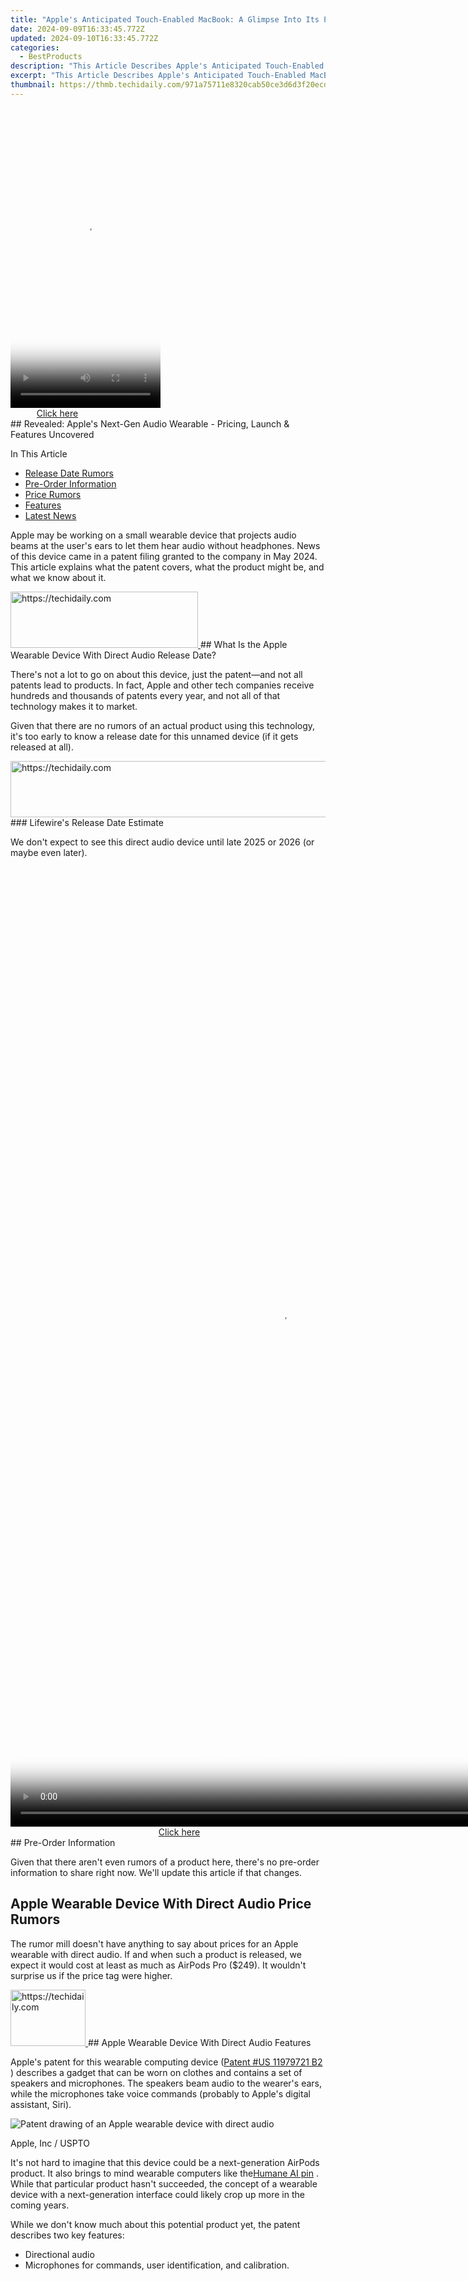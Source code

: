 ```yaml
---
title: "Apple's Anticipated Touch-Enabled MacBook: A Glimpse Into Its Potential Launch Date, Cost & Features"
date: 2024-09-09T16:33:45.772Z
updated: 2024-09-10T16:33:45.772Z
categories:
  - BestProducts
description: "This Article Describes Apple's Anticipated Touch-Enabled MacBook: A Glimpse Into Its Potential Launch Date, Cost & Features"
excerpt: "This Article Describes Apple's Anticipated Touch-Enabled MacBook: A Glimpse Into Its Potential Launch Date, Cost & Features"
thumbnail: https://thmb.techidaily.com/971a75711e8320cab50ce3d6d3f20ecd50a3ca9874f23293eacb87d6417f00bb.jpg
---
```


<!-- affiliate ads begin -->
<span id="1770526">
					<video width="240" height="480" style="cursor:pointer"
           poster="//a.impactradius-go.com/display-clicktoplayimage/1770526.png"
           onclick="if(!this.playClicked){this.play();this.setAttribute('controls',true);this.playClicked=true;}">
	   <source src="//a.impactradius-go.com/display-ad/20702-1770526">
	   <img src="//a.impactradius-go.com/display-clicktoplayimage/1770526.png" style="border: none; height: 100%; width: 100%; object-fit: contain">
	</video>
	<div style="width:150px;text-align:center"><a href="javascript:window.open(decodeURIComponent('https%3A%2F%2Ftokenmetrics.sjv.io%2Fc%2F5597632%2F1770526%2F20702'), '_blank');void(0);">Click here</a></div>
</span>
<img height="0" width="0" src="https://imp.pxf.io/i/5597632/1770526/20702" style="position:absolute;visibility:hidden;" border="0" />
<!-- affiliate ads end -->
## Revealed: Apple's Next-Gen Audio Wearable - Pricing, Launch & Features Uncovered

 In This Article

* [Release Date Rumors](https://www.lifewire.com/#toc-what-is-the-apple-wearable-device-with-direct-audio-release-date)
* [Pre-Order Information](https://www.lifewire.com/#toc-pre-order-information)
* [Price Rumors](https://www.lifewire.com/#toc-apple-wearable-device-with-direct-audio-price-rumors)
* [Features](https://www.lifewire.com/#toc-apple-wearable-device-with-direct-audio-features)
* [Latest News](https://www.lifewire.com/#toc-the-latest-news-about-the-apple-wearable-device-with-direct-audio)

 Apple may be working on a small wearable device that projects audio beams at the user's ears to let them hear audio without headphones. News of this device came in a patent filing granted to the company in May 2024\. This article explains what the patent covers, what the product might be, and what we know about it.

<!-- affiliate ads begin -->
<a href="https://aligracehair.sjv.io/c/5597632/2115946/19272" target="_top" id="2115946">
  <img src="//a.impactradius-go.com/display-ad/19272-2115946" border="0" alt="https://techidaily.com" width="300" height="90"/>
</a>
<img height="0" width="0" src="https://aligracehair.sjv.io/i/5597632/2115946/19272" style="position:absolute;visibility:hidden;" border="0" />
<!-- affiliate ads end -->
## What Is the Apple Wearable Device With Direct Audio Release Date?

 There's not a lot to go on about this device, just the patent—and not all patents lead to products. In fact, Apple and other tech companies receive hundreds and thousands of patents every year, and not all of that technology makes it to market.

 Given that there are no rumors of an actual product using this technology, it's too early to know a release date for this unnamed device (if it gets released at all).

<!-- affiliate ads begin -->
<a href="https://bluettiit.sjv.io/c/5597632/2114265/17093" target="_top" id="2114265">
  <img src="//a.impactradius-go.com/display-ad/17093-2114265" border="0" alt="https://techidaily.com" width="728" height="90"/>
</a>
<img height="0" width="0" src="https://bluettiit.sjv.io/i/5597632/2114265/17093" style="position:absolute;visibility:hidden;" border="0" />
<!-- affiliate ads end -->
### Lifewire's Release Date Estimate

 We don't expect to see this direct audio device until late 2025 or 2026 (or maybe even later).

<!-- affiliate ads begin -->
<span id="1531882">
					<video width="864" height="1536" style="cursor:pointer"
           poster="//a.impactradius-go.com/display-clicktoplayimage/1531882.png"
           onclick="if(!this.playClicked){this.play();this.setAttribute('controls',true);this.playClicked=true;}">
	   <source src="//a.impactradius-go.com/display-ad/16446-1531882">
	   <img src="//a.impactradius-go.com/display-clicktoplayimage/1531882.png" style="border: none; height: 100%; width: 100%; object-fit: contain">
	</video>
	<div style="width:540px;text-align:center"><a href="javascript:window.open(decodeURIComponent('https%3A%2F%2Flaganoo.pxf.io%2Fc%2F5597632%2F1531882%2F16446'), '_blank');void(0);">Click here</a></div>
</span>
<img height="0" width="0" src="https://imp.pxf.io/i/5597632/1531882/16446" style="position:absolute;visibility:hidden;" border="0" />
<!-- affiliate ads end -->
## Pre-Order Information

 Given that there aren't even rumors of a product here, there's no pre-order information to share right now. We'll update this article if that changes.

## Apple Wearable Device With Direct Audio Price Rumors

 The rumor mill doesn't have anything to say about prices for an Apple wearable with direct audio. If and when such a product is released, we expect it would cost at least as much as AirPods Pro ($249). It wouldn't surprise us if the price tag were higher.

<!-- affiliate ads begin -->
<a href="https://aligracehair.sjv.io/c/5597632/2115938/19272" target="_top" id="2115938">
  <img src="//a.impactradius-go.com/display-ad/19272-2115938" border="0" alt="https://techidaily.com" width="120" height="90"/>
</a>
<img height="0" width="0" src="https://aligracehair.sjv.io/i/5597632/2115938/19272" style="position:absolute;visibility:hidden;" border="0" />
<!-- affiliate ads end -->
## Apple Wearable Device With Direct Audio Features

 Apple's patent for this wearable computing device ([Patent #US 11979721 B2](https://ppubs.uspto.gov/dirsearch-public/print/downloadPdf/11979721) ) describes a gadget that can be worn on clothes and contains a set of speakers and microphones. The speakers beam audio to the wearer's ears, while the microphones take voice commands (probably to Apple's digital assistant, Siri).

![Patent drawing of an Apple wearable device with direct audio](https://www.lifewire.com/thmb/bpw_abDVlHe6Q57SQBo0eDLP8K8=/960x0/filters:no_upscale():max_bytes(200000):strip_icc():format(webp)/apple-wearable-audio-device-e517a826f13a414dbecdc3bca50d826b.jpg)

Apple, Inc / USPTO

 It's not hard to imagine that this device could be a next-generation AirPods product. It also brings to mind wearable computers like the[Humane AI pin](https://www.theverge.com/24126502/humane-ai-pin-review) . While that particular product hasn't succeeded, the concept of a wearable device with a next-generation interface could likely crop up more in the coming years.

 While we don't know much about this potential product yet, the patent describes two key features:  

* Directional audio
* Microphones for commands, user identification, and calibration.

<!-- affiliate ads begin -->
<span id="1834903">
					<video width="864" height="1536" style="cursor:pointer"
           poster="//a.impactradius-go.com/display-clicktoplayimage/1834903.png"
           onclick="if(!this.playClicked){this.play();this.setAttribute('controls',true);this.playClicked=true;}">
	   <source src="//a.impactradius-go.com/display-ad/16836-1834903">
	   <img src="//a.impactradius-go.com/display-clicktoplayimage/1834903.png" style="border: none; height: 100%; width: 100%; object-fit: contain">
	</video>
	<div style="width:540px;text-align:center"><a href="javascript:window.open(decodeURIComponent('https%3A%2F%2F25home.pxf.io%2Fc%2F5597632%2F1834903%2F16836'), '_blank');void(0);">Click here</a></div>
</span>
<img height="0" width="0" src="https://imp.pxf.io/i/5597632/1834903/16836" style="position:absolute;visibility:hidden;" border="0" />
<!-- affiliate ads end -->
### Directional Audio

 The patent discusses an array of parametric speakers that send sound beams to the wearer's ears (this is called directional audio).

 By making these beams of sound small and focused, the user can hear audio from the device without other people nearby—even people within a foot or two of the wearer—picking it up. That means the user doesn't need to wear earbuds or headphones to listen to music or make phone calls.

 Directional audio using parametric speakers may sound futuristic, but it already exists in a few products.  

### Microphones for Commands, User Identification, and Callibration

 The patented device would also contain microphones. These could be used for commands with a[virtual assistant](https://www.lifewire.com/virtual-assistants-4138533) like Apple Intelligence or Siri.

 The patent also mentions user identification—presumably the device would get to know your voice and maybe even use it as a password (the HomePod does something similar with[Personal Requests](https://www.lifewire.com/how-to-set-up-apple-homepod-4800071) )—and calibration (likely to gauge background noise and vocal volume to attune the device to the user and its surroundings).

## The Latest News About the Apple Wearable Device With Direct Audio

 Lifewire delivers all the latest news and opinions about[ear buds and other wearable devices](https://www.lifewire.com/smart-home-connected-life-news-4797031) . Some articles in these areas that might interest you include:

[AirPods Pro 3: News and Expected Price, Release Date, Specs; and More Rumors](https://www.lifewire.com/airpods-pro-3-8640919)

[People Love Their Phones Too Much to Use Humane's Flawed AI Pin](https://www.lifewire.com/humane-ai-pin-flawed-8631377)

[What Is Apple Intelligence?](https://www.lifewire.com/what-is-apple-gpt-7571221)


<ins class="adsbygoogle"
     style="display:block"
     data-ad-format="autorelaxed"
     data-ad-client="ca-pub-7571918770474297"
     data-ad-slot="1223367746"></ins>



<ins class="adsbygoogle"
     style="display:block"
     data-ad-client="ca-pub-7571918770474297"
     data-ad-slot="8358498916"
     data-ad-format="auto"
     data-full-width-responsive="true"></ins>

<span class="atpl-alsoreadstyle">Also read:</span>
<div><ul>
<li><a href="https://fox-helps.techidaily.com/new-cinemas-best-hope-fueled-film-selections/"><u>[New] Cinema's Best Hope-Fueled Film Selections</u></a></li>
<li><a href="https://facebook-video-recording.techidaily.com/new-elevate-your-social-media-reach-fb-ad-mastery-techniques-for-2024/"><u>[New] Elevate Your Social Media Reach FB Ad Mastery Techniques for 2024</u></a></li>
<li><a href="https://facebook-video-footage.techidaily.com/updated-2024-approved-elevate-your-freefire-presence-with-top-tips-and-tricks/"><u>[Updated] 2024 Approved Elevate Your FreeFire Presence with Top Tips and Tricks</u></a></li>
<li><a href="https://facebook-video-footage.techidaily.com/updated-pushing-boundaries-advanced-strategies-to-elevate-youtube-video-visibility/"><u>[Updated] Pushing Boundaries Advanced Strategies to Elevate YouTube Video Visibility</u></a></li>
<li><a href="https://youtube-sure.techidaily.com/approved-boosting-visibility-the-art-of-crafting-youtube-channel-backlinks/"><u>2024 Approved Boosting Visibility The Art of Crafting YouTube Channel Backlinks</u></a></li>
<li><a href="https://youtube-zero.techidaily.com/approved-elevated-viewership-status-symbolized-by-buttons/"><u>2024 Approved Elevated Viewership Status Symbolized by Buttons</u></a></li>
<li><a href="https://some-techniques.techidaily.com/2024-approved-googles-ar-stickers-an-overview-with-comparison-to-rival-products/"><u>2024 Approved Google's AR Stickers An Overview with Comparison to Rival Products</u></a></li>
<li><a href="https://desktop-recording.techidaily.com/2024-approved-the-blueprint-for-flawless-video-conferences-on-slackplusfilmora/"><u>2024 Approved The Blueprint for Flawless Video Conferences on Slack+Filmora</u></a></li>
<li><a href="https://howto.techidaily.com/7-solutions-to-fix-chrome-crashes-or-wont-open-on-tecno-pova-5-pro-drfone-by-drfone-fix-android-problems-fix-android-problems/"><u>7 Solutions to Fix Chrome Crashes or Wont Open on Tecno Pova 5 Pro | Dr.fone</u></a></li>
<li><a href="https://win-howtos.techidaily.com/a-comprehensive-guide-to-fixing-connectivity-woes-of-the-xbox-pen-device/"><u>A Comprehensive Guide to Fixing Connectivity Woes of the Xbox Pen Device</u></a></li>
<li><a href="https://tech-recovery.techidaily.com/a-comprehensive-tutorial-for-connecting-nintendo-switch-device-to-your-television-screen/"><u>A Comprehensive Tutorial for Connecting Nintendo Switch Device to Your Television Screen</u></a></li>
<li><a href="https://fake-location.techidaily.com/can-life360-track-you-when-your-infinix-smart-7-hd-is-off-drfone-by-drfone-virtual-android/"><u>Can Life360 Track You When Your Infinix Smart 7 HD is off? | Dr.fone</u></a></li>
<li><a href="https://tech-recovery.techidaily.com/capturing-moments-within-deadlines-an-iphone-camera-timing-tutorial/"><u>Capturing Moments Within Deadlines: An iPhone Camera Timing Tutorial</u></a></li>
<li><a href="https://android-pokemon-go.techidaily.com/catch-or-beat-sleeping-snorlax-on-pokemon-go-for-asus-rog-phone-7-drfone-by-drfone-virtual-android/"><u>Catch or Beat Sleeping Snorlax on Pokemon Go For Asus ROG Phone 7 | Dr.fone</u></a></li>
<li><a href="https://tech-recovery.techidaily.com/decoding-apples-tablet-os-updates-a-complete-reference-for-every-ipad-user/"><u>Decoding Apple's Tablet OS Updates: A Complete Reference for Every iPad User</u></a></li>
<li><a href="https://tech-recovery.techidaily.com/diagnose-and-cure-computer-crashes-with-these-proven-tips-for-stop-code-0x000003d/"><u>Diagnose and Cure Computer Crashes with These Proven Tips for Stop Code 0X00000^3D</u></a></li>
<li><a href="https://tech-recovery.techidaily.com/diy-video-editing-for-instagram-incorporating-background-music-effortlessly/"><u>DIY Video Editing for Instagram: Incorporating Background Music Effortlessly</u></a></li>
<li><a href="https://tech-recovery.techidaily.com/download-the-latest-nvidia-geforce-gtx-1650-super-graphics-driver-for-windows-11/"><u>Download the Latest NVIDIA GeForce GTX 1650 Super Graphics Driver for Windows 11</u></a></li>
<li><a href="https://tech-recovery.techidaily.com/effective-solutions-to-the-missing-or-not-found-msstdfmtdll-error/"><u>Effective Solutions to the 'Missing' Or 'Not Found' Msstdfmt.dll Error</u></a></li>
<li><a href="https://techtrends.techidaily.com/effortlessly-incorporate-a-line-into-your-word-file-with-these-simple-techniques/"><u>Effortlessly Incorporate a Line Into Your Word File with These Simple Techniques</u></a></li>
<li><a href="https://tech-recovery.techidaily.com/elite-selection-of-android-smartwatch-apps-to-enhance-your-wearable-experience/"><u>Elite Selection of Android Smartwatch Apps to Enhance Your Wearable Experience</u></a></li>
<li><a href="https://tech-recovery.techidaily.com/enhancing-your-discord-experience-with-custom-bot-additions/"><u>Enhancing Your Discord Experience with Custom Bot Additions</u></a></li>
<li><a href="https://tech-recovery.techidaily.com/expert-picks-the-ultimate-selection-of-gratis-malware-defense-tools-2024-edition/"><u>Expert Picks: The Ultimate Selection of Gratis Malware Defense Tools - 2024 Edition</u></a></li>
<li><a href="https://tech-recovery.techidaily.com/how-can-i-share-my-spotify-playlist-with-another-person-at-once/"><u>How Can I Share My Spotify Playlist With Another Person At Once?</u></a></li>
<li><a href="https://fake-location.techidaily.com/how-to-change-netflix-location-to-get-more-country-version-on-tecno-spark-20-drfone-by-drfone-virtual-android/"><u>How to Change Netflix Location to Get More Country Version On Tecno Spark 20 | Dr.fone</u></a></li>
<li><a href="https://win-blog.techidaily.com/how-to-correct-the-audio-configuration-warning-in-itunes/"><u>How to Correct the Audio Configuration Warning in iTunes</u></a></li>
<li><a href="https://tech-recovery.techidaily.com/how-to-make-your-mac-detect-an-external-screen-tips-and-tricks/"><u>How to Make Your Mac Detect an External Screen: Tips and Tricks</u></a></li>
<li><a href="https://tech-recovery.techidaily.com/how-to-quickly-solve-missing-mscorwksdll-errors-on-your-computer-best-practices/"><u>How to Quickly Solve Missing mscorwks.dll Errors on Your Computer – Best Practices</u></a></li>
<li><a href="https://android-transfer.techidaily.com/how-to-transfer-photos-from-lava-yuva-3-to-new-android-drfone-by-drfone-transfer-from-android-transfer-from-android/"><u>How to Transfer Photos from Lava Yuva 3 to New Android? | Dr.fone</u></a></li>
<li><a href="https://unlock-android.techidaily.com/how-to-unlock-zte-axon-40-lite-pin-codepattern-lockpassword-by-drfone-android/"><u>How to Unlock ZTE Axon 40 Lite PIN Code/Pattern Lock/Password</u></a></li>
<li><a href="https://tech-recovery.techidaily.com/identifying-and-solving-problems-understanding-why-car-speakers-might-stop-working/"><u>Identifying and Solving Problems: Understanding Why Car Speakers Might Stop Working</u></a></li>
<li><a href="https://iphone-unlock.techidaily.com/in-2024-how-to-unlock-apple-iphone-14-plus-without-passcode-4-easy-methods-drfone-by-drfone-ios/"><u>In 2024, How To Unlock Apple iPhone 14 Plus Without Passcode? 4 Easy Methods | Dr.fone</u></a></li>
<li><a href="https://sim-unlock.techidaily.com/in-2024-ways-to-find-unlocking-codes-for-nokia-c110-phones-by-drfone-android/"><u>In 2024, Ways To Find Unlocking Codes For Nokia C110 Phones</u></a></li>
<li><a href="https://tech-recovery.techidaily.com/iphone-showdown-which-one-takes-your-gaming-to-the-next-level/"><u>IPhone Showdown: Which One Takes Your Gaming to the Next Level?</u></a></li>
<li><a href="https://fox-boxes.techidaily.com/key-steps-for-applying-fades-in-digital-audio-editing-for-2024/"><u>Key Steps for Applying Fades in Digital Audio Editing for 2024</u></a></li>
<li><a href="https://screen-mirroring-recording.techidaily.com/live-gaming-recording-battle-pick-your-preference-obs-or-shadowplay-in-2024/"><u>Live Gaming Recording Battle Pick Your Preference, OBS or ShadowPlay, In 2024</u></a></li>
<li><a href="https://tech-recovery.techidaily.com/mastering-pokemon-unite-a-beginners-guide-to-excellence/"><u>Mastering Pokémon Unite: A Beginner's Guide to Excellence</u></a></li>
<li><a href="https://tech-recovery.techidaily.com/navigating-the-market-a-comprehensive-guide-to-purchasing-a-high-quality-tv-for-home-use/"><u>Navigating the Market: A Comprehensive Guide to Purchasing a High-Quality TV for Home Use</u></a></li>
<li><a href="https://hardware-help.techidaily.com/navigating-the-world-of-gadgets-with-toms-guide-to-electronics/"><u>Navigating the World of Gadgets with Tom's Guide to Electronics</u></a></li>
<li><a href="https://tech-recovery.techidaily.com/no-more-silent-meetings-effective-ways-to-address-black-screens-in-facetime-chats/"><u>No More Silent Meetings: Effective Ways to Address Black Screens in FaceTime Chats</u></a></li>
<li><a href="https://tech-recovery.techidaily.com/permanent-closure-of-yahoo-mail-accounts-a-comprehensive-tutorial/"><u>Permanent Closure of Yahoo! Mail Accounts: A Comprehensive Tutorial</u></a></li>
<li><a href="https://howto.techidaily.com/play-store-not-working-on-oppo-reno-11-pro-5g-8-solutions-inside-drfone-by-drfone-fix-android-problems-fix-android-problems/"><u>Play Store Not Working On Oppo Reno 11 Pro 5G? 8 Solutions Inside | Dr.fone</u></a></li>
<li><a href="https://tech-recovery.techidaily.com/solve-androids-parse-problems-a-guide-to-eight-crucial-corrections/"><u>Solve Android's Parse Problems: A Guide to Eight Crucial Corrections</u></a></li>
<li><a href="https://tech-recovery.techidaily.com/step-by-step-guide-to-accessing-facetime-on-your-windows-pc/"><u>Step-by-Step Guide to Accessing FaceTime on Your Windows PC</u></a></li>
<li><a href="https://tech-recovery.techidaily.com/step-by-step-solution-restoring-phone-function-on-your-android-device/"><u>Step-by-Step Solution: Restoring Phone Function on Your Android Device</u></a></li>
<li><a href="https://tech-recovery.techidaily.com/tackling-the-propstysdll-missing-mistake-in-your-system-expert-fixes/"><u>Tackling the Propstys.dll Missing Mistake in Your System – Expert Fixes</u></a></li>
<li><a href="https://tech-recovery.techidaily.com/the-definitive-x-men-film-viewing-lineup-from-beginning-to-end/"><u>The Definitive X-Men Film Viewing Lineup From Beginning to End</u></a></li>
<li><a href="https://tech-recovery.techidaily.com/troubleshooting-tips-for-msodll-disappearance-messages-on-pc/"><u>Troubleshooting Tips for 'Mso.dll' Disappearance Messages on PC</u></a></li>
<li><a href="https://tech-recovery.techidaily.com/ultimate-guide-capturing-screenshots-on-your-hp-notebook-effortlessly/"><u>Ultimate Guide: Capturing Screenshots on Your HP Notebook Effortlessly</u></a></li>
<li><a href="https://facebook-record-videos.techidaily.com/unlocking-creative-potential-using-google-trends-insights-for-2024/"><u>Unlocking Creative Potential Using Google Trends Insights for 2024</u></a></li>
<li><a href="https://tech-recovery.techidaily.com/unlocking-no-cost-access-to-netflix-effective-strategies-revealed/"><u>Unlocking No-Cost Access to Netflix: Effective Strategies Revealed</u></a></li>
<li><a href="https://tech-recovery.techidaily.com/unraveling-the-mystery-behind-computers-blue-screen-of-death/"><u>Unraveling the Mystery Behind Computer's Blue Screen of Death</u></a></li>
</ul></div>
